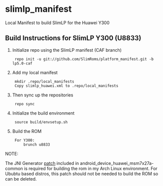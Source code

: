slimlp_manifest
================

Local Manifest to build SlimLP for the Huawei Y300

Build Instructions for SlimLP Y300 (U8833)
-----------------------------------------------------------------------------

1. Initialize repo using the SlimLP manifest (CAF branch)
    
        repo init -u git://github.com/SlimRoms/platform_manifest.git -b lp5.0-caf

2. Add my local manifest

        mkdir .repo/local_manifests
        Copy slimlp_huawei.xml to .repo/local_manifests

3. Then sync up the repositories
 
        repo sync

4. Initialize the build environment

        source build/envsetup.sh
    
5. Build the ROM

        For Y300:
            brunch u8833

NOTE:
   
   The JNI Generator [patch] included in android_device_huawei_msm7x27a-common is required for building the rom in my Arch Linux environment.
   For Ububtu based distros, this patch should not be needed to build the ROM so can be deleted.


[patch]:https://github.com/SlimLP-Y300/android_device_huawei_msm7x27a-common/blob/lp5.0/patches/external_chromium_org/0001-Fix-JNI-Generator.patch